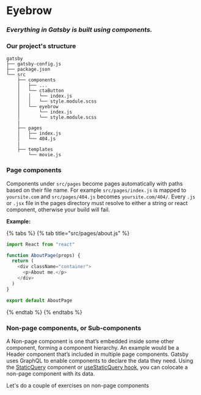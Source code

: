 # Eyebrow

### _Everything in Gatsby is built using components._

### Our project's structure

```text
gatsby
├── gatsby-config.js
├── package.json
└── src
    ├── components
    │   ├── ...
    │   └── ctaButton
    │   │   └── index.js
    │   │   └── style.module.scss
    │   └── eyebrow
    │       └── index.js
    │       └── style.module.scss
    |
    ├── pages
    │   ├── index.js
    │   └── 404.js
    |
    ├── templates
        └── movie.js
```

### Page components

Components under `src/pages` become pages automatically with paths based on their file name. For example `src/pages/index.js` is mapped to `yoursite.com` and `src/pages/404.js` becomes `yoursite.com/404/`. Every `.js` or `.jsx` file in the pages directory must resolve to either a string or react component, otherwise your build will fail.

**Example:**

{% tabs %}
{% tab title="src/pages/about.js" %}
```javascript
import React from "react"

function AboutPage(props) {
  return (
    <div className="container">
      <p>About me.</p>
    </div>
  )
}

export default AboutPage
```
{% endtab %}
{% endtabs %}

### Non-page components, or Sub-components

A Non-page component is one that’s embedded inside some other component, forming a component hierarchy. An example would be a Header component that’s included in multiple page components. Gatsby uses GraphQL to enable components to declare the data they need. Using the [StaticQuery](https://www.gatsbyjs.com/docs/static-query/) component or [useStaticQuery hook](https://www.gatsbyjs.com/docs/use-static-query/), you can colocate a non-page component with its data.

Let's do a couple of exercises on non-page components

